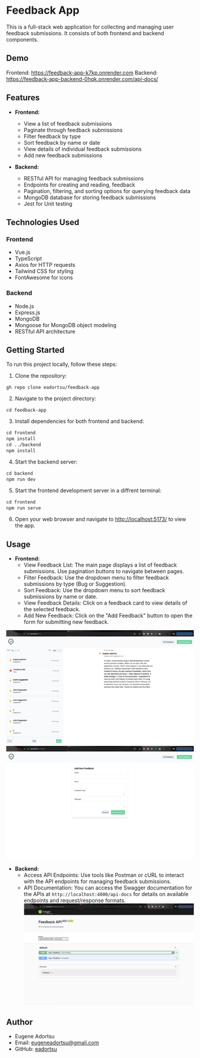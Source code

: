 # Feedback App

This is a full-stack web application for collecting and managing user feedback submissions. It consists of both frontend and backend components.

## Demo
Frontend: https://feedback-app-k7kp.onrender.com
Backend: https://feedback-app-backend-0hqk.onrender.com/api-docs/

## Features

- **Frontend:**
  - View a list of feedback submissions
  - Paginate through feedback submissions
  - Filter feedback by type
  - Sort feedback by name or date
  - View details of individual feedback submissions
  - Add new feedback submissions

- **Backend:**
  - RESTful API for managing feedback submissions
  - Endpoints for creating and reading, feedback
  - Pagination, filtering, and sorting options for querying feedback data
  - MongoDB database for storing feedback submissions
  -  Jest for Unit testing 

## Technologies Used

### Frontend
- Vue.js
- TypeScript
- Axios for HTTP requests
- Tailwind CSS for styling
- FontAwesome for icons

### Backend
- Node.js
- Express.js
- MongoDB
- Mongoose for MongoDB object modeling
- RESTful API architecture

## Getting Started

To run this project locally, follow these steps:

1. Clone the repository:

```
gh repo clone eadortsu/feedback-app
```

2. Navigate to the project directory:

```
cd feedback-app
```

3. Install dependencies for both frontend and backend:

```
cd frontend
npm install
cd ../backend
npm install
```

4. Start the backend server:

```
cd backend
npm run dev
```

5. Start the frontend development server in a diffrent terminal:

```
cd frontend
npm run serve
```

6. Open your web browser and navigate to [http://localhost:5173/](http://localhost:5173/) to view the app.

## Usage

- **Frontend:**
  - View Feedback List: The main page displays a list of feedback submissions. Use pagination buttons to navigate between pages.
  - Filter Feedback: Use the dropdown menu to filter feedback submissions by type (Bug or Suggestion).
  - Sort Feedback: Use the dropdown menu to sort feedback submissions by name or date.
  - View Feedback Details: Click on a feedback card to view details of the selected feedback.
  - Add New Feedback: Click on the "Add Feedback" button to open the form for submitting new feedback.

![View Feedback List](https://raw.githubusercontent.com/eadortsu/feedback-app/main/screenshots/fe1.png)
![ Add New Feedback](https://raw.githubusercontent.com/eadortsu/feedback-app/main/screenshots/fe2.png)



- **Backend:**
  - Access API Endpoints: Use tools like Postman or cURL to interact with the API endpoints for managing feedback submissions.
  - API Documentation: You can access the Swagger documentation for the APIs at `http://localhost:4000/api-docs` for details on available endpoints and request/response formats.
    ![Feedback App Logo](https://raw.githubusercontent.com/eadortsu/feedback-app/main/screenshots/be.png)

## Author

- Eugene Adortsu
- Email: eugeneadortsu@gmail.com
- GitHub: [eadortsu](https://github.com/eadortsu)
